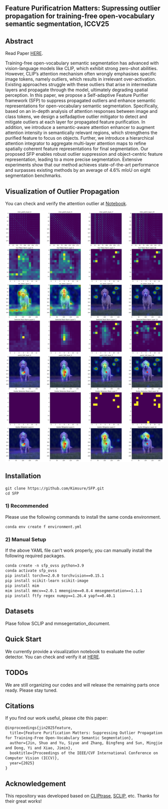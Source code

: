 ## Feature Purificatrion Matters: Supressing outlier propagation for training-free open-vocabulary semantic segmentation, ICCV25

## Abstract

Read Paper [HERE](https://openaccess.thecvf.com/content/ICCV2025/papers/Jin_Feature_Purification_Matters_Suppressing_Outlier_Propagation_for_Training-Free_Open-Vocabulary_Semantic_ICCV_2025_paper.pdf).


Training-free open-vocabulary semantic segmentation has advanced with vision-language models like CLIP, which exhibit strong zero-shot abilities. However, CLIP’s attention mechanism often wrongly emphasises specific image tokens, namely outliers, which results in irrelevant over-activation. Existing approaches struggle with these outliers that arise in intermediate layers and propagate through the model, ultimately degrading spatial perception. In this paper, we propose a Self-adaptive Feature Purifier framework (SFP) to suppress propagated outliers and enhance semantic representations for open-vocabulary semantic segmentation. Specifically, based on an in-depth analysis of attention responses between image and class tokens, we design a selfadaptive outlier mitigator to detect and mitigate outliers at each layer for propagated feature purification. In addition, we introduce a semantic-aware attention enhancer to augment attention intensity in semantically relevant regions, which strengthens the purified feature to focus on objects. Further, we introduce a hierarchical attention integrator to aggregate multi-layer attention maps to refine spatially coherent feature representations for final segmentation. Our proposed SFP enables robust outlier suppression and object-centric feature representation, leading to a more precise segmentation. Extensive experiments show that our method achieves state-of-the-art performance and surpasses existing methods by an average of 4.6% mIoU on eight segmentation benchmarks.


## Visualization of Outlier Propagation
You can check and verify the attention outlier at [Notebook](outlier_vis.ipynb).

![fig](./figs/outlier_vis.png)


## Installation
```
git clone https://github.com/Kimsure/SFP.git
cd SFP
```

### 1) Recommended

Please use the following commands to install the same conda environment.
```
conda env create f environment.yml
```

### 2) Manual Setup

If the above YAML file can't work properly, you can manually install the following required packages.

```
conda create -n sfp_ovss python=3.9
conda activate sfp_ovss
pip install torch==2.0.0 torchvision==0.15.1
pip install scikit-learn scikit-image
pip install mim
mim install mmcv==2.0.1 mmengine==0.8.4 mmsegmentation==1.1.1
pip install ftfy regex numpy==1.26.4 yapf==0.40.1
```

## Datasets
Plase follow SCLIP and mmsegentation_document.

## Quick Start
We currently provide a visualization notebook to evaluate the outler detector. You can check and verify it at [HERE](outlier_vis.ipynb).

## TODOs
We are still organizing our codes and will release the remaining parts once ready. Please stay tuned.

## Citations
If you find our work useful, please cite this paper:
```
@inproceedings{jin2025feature,
  title={Feature Purification Matters: Suppressing Outlier Propagation for Training-Free Open-Vocabulary Semantic Segmentation},
  author={Jin, Shuo and Yu, Siyue and Zhang, Bingfeng and Sun, Mingjie and Dong, Yi and Xiao, Jimin},
  booktitle={Proceedings of the IEEE/CVF International Conference on Computer Vision (ICCV)},
  year={2025}
}
```

## Acknowledgement
This repository was developed based on [CLIPtrase](https://github.com/leaves162/CLIPtrase), [SCLIP](https://github.com/wangf3014/SCLIP), etc. Thanks for their great works!
